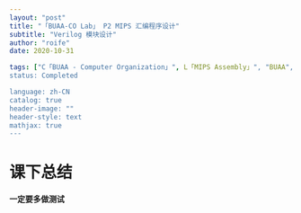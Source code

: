 ```yaml
---
layout: "post"
title: "「BUAA-CO Lab」 P2 MIPS 汇编程序设计"
subtitle: "Verilog 模块设计"
author: "roife"
date: 2020-10-31

tags: ["C「BUAA - Computer Organization」", L「MIPS Assembly」", "BUAA", "计算机组成"]
status: Completed

language: zh-CN
catalog: true
header-image: ""
header-style: text
mathjax: true
---
```


# 课下总结

**一定要多做测试**

